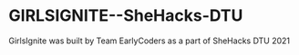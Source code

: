 # GIRLSIGNITE--SheHacks-DTU
GirlsIgnite was built by Team EarlyCoders as a part of SheHacks DTU 2021
